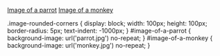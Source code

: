 <a href="" class="image-rounded-corners" id="image-of-a-parrot">Image of a parrot</a>
<a href="" class="image-rounded-corners" id="image-of-a-monkey">Image of a monkey</a>

.image-rounded-corners {
  display: block;
  width: 100px;
  height: 100px;
  border-radius: 5px;
  text-indent: -1000px;
}
#image-of-a-parrot  {
  background-image: url('parrot.jpg') no-repeat;
}
#image-of-a-monkey  {
  background-image: url('monkey.jpg') no-repeat;
}

